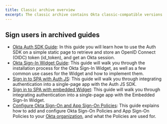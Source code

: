 ```yaml
---
title: Classic archive overview
excerpt: The classic archive contains Okta classic-compatible versions of documents that have bene updated to support Okta Identity Engine.
---
```


## Sign users in archived guides

* [Okta Auth SDK Guide](/docs/guides/archive-auth-js/main/): In this guide you will learn how to use the Auth SDK on a simple static page to retrieve and store an OpenID Connect (OIDC) token (id_token), and get an Okta session.
* [Okta Sign-In Widget Guide](/docs/guides/archive-embedded-siw/main/): This guide will walk you through the installation process for the Okta Sign-In Widget, as well as a few common use cases for the Widget and how to implement them.
* [Sign in to SPA with Auth JS](/docs/guides/archive-sign-in-to-spa-authjs/-/main/): This guide will walk you through integrating authentication into a single-page app with the Auth JS SDK.
* [Sign in to SPA with embedded Widget](/docs/guides/archive-sign-in-to-spa-embedded-widget/-/main/): This guide will walk you through integrating authentication into a single-page app with the Embedded Sign-In Widget.
* [Configure Okta Sign-On and App Sign-On Policies](/docs/guides/archive-configure-signon-policy/): This guide explains how to add and configure Okta Sign-On Policies and App Sign-On Policies to your [Okta organization](http://localhost:8080/docs/concepts/okta-organizations/), and what the Policies are used for.